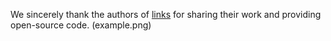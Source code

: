 We sincerely thank the authors of [links](https://github.com/kchare/advex_notbugs_features) for sharing their work and providing open-source code.
(example.png)
